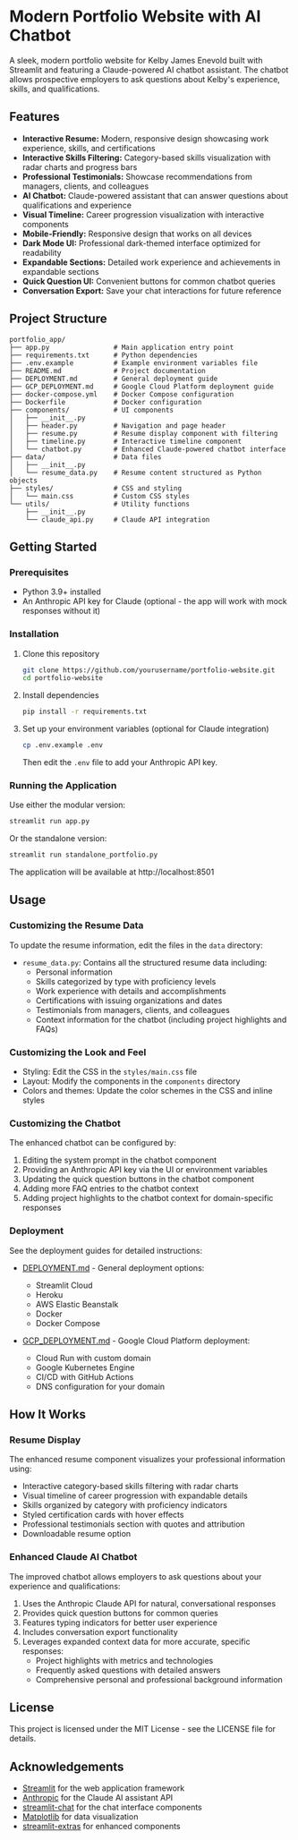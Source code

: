 # Modern Portfolio Website with AI Chatbot

A sleek, modern portfolio website for Kelby James Enevold built with Streamlit and featuring a Claude-powered AI chatbot assistant. The chatbot allows prospective employers to ask questions about Kelby's experience, skills, and qualifications.

## Features

- **Interactive Resume:** Modern, responsive design showcasing work experience, skills, and certifications
- **Interactive Skills Filtering:** Category-based skills visualization with radar charts and progress bars
- **Professional Testimonials:** Showcase recommendations from managers, clients, and colleagues
- **AI Chatbot:** Claude-powered assistant that can answer questions about qualifications and experience
- **Visual Timeline:** Career progression visualization with interactive components
- **Mobile-Friendly:** Responsive design that works on all devices
- **Dark Mode UI:** Professional dark-themed interface optimized for readability
- **Expandable Sections:** Detailed work experience and achievements in expandable sections
- **Quick Question UI:** Convenient buttons for common chatbot queries
- **Conversation Export:** Save your chat interactions for future reference

## Project Structure

```
portfolio_app/
├── app.py                # Main application entry point
├── requirements.txt      # Python dependencies
├── .env.example          # Example environment variables file
├── README.md             # Project documentation
├── DEPLOYMENT.md         # General deployment guide
├── GCP_DEPLOYMENT.md     # Google Cloud Platform deployment guide
├── docker-compose.yml    # Docker Compose configuration
├── Dockerfile            # Docker configuration
├── components/           # UI components
│   ├── __init__.py
│   ├── header.py         # Navigation and page header
│   ├── resume.py         # Resume display component with filtering
│   ├── timeline.py       # Interactive timeline component
│   └── chatbot.py        # Enhanced Claude-powered chatbot interface
├── data/                 # Data files
│   ├── __init__.py
│   └── resume_data.py    # Resume content structured as Python objects
├── styles/               # CSS and styling
│   └── main.css          # Custom CSS styles
└── utils/                # Utility functions
    ├── __init__.py
    └── claude_api.py     # Claude API integration
```

## Getting Started

### Prerequisites

- Python 3.9+ installed
- An Anthropic API key for Claude (optional - the app will work with mock responses without it)

### Installation

1. Clone this repository
   ```bash
   git clone https://github.com/yourusername/portfolio-website.git
   cd portfolio-website
   ```

2. Install dependencies
   ```bash
   pip install -r requirements.txt
   ```

3. Set up your environment variables (optional for Claude integration)
   ```bash
   cp .env.example .env
   ```
   Then edit the `.env` file to add your Anthropic API key.

### Running the Application

Use either the modular version:
```bash
streamlit run app.py
```

Or the standalone version:
```bash
streamlit run standalone_portfolio.py
```

The application will be available at http://localhost:8501

## Usage

### Customizing the Resume Data

To update the resume information, edit the files in the `data` directory:

- `resume_data.py`: Contains all the structured resume data including:
  - Personal information
  - Skills categorized by type with proficiency levels
  - Work experience with details and accomplishments
  - Certifications with issuing organizations and dates
  - Testimonials from managers, clients, and colleagues
  - Context information for the chatbot (including project highlights and FAQs)

### Customizing the Look and Feel

- Styling: Edit the CSS in the `styles/main.css` file
- Layout: Modify the components in the `components` directory
- Colors and themes: Update the color schemes in the CSS and inline styles

### Customizing the Chatbot

The enhanced chatbot can be configured by:

1. Editing the system prompt in the chatbot component
2. Providing an Anthropic API key via the UI or environment variables
3. Updating the quick question buttons in the chatbot component
4. Adding more FAQ entries to the chatbot context
5. Adding project highlights to the chatbot context for domain-specific responses

### Deployment

See the deployment guides for detailed instructions:

- [DEPLOYMENT.md](DEPLOYMENT.md) - General deployment options:
  - Streamlit Cloud
  - Heroku
  - AWS Elastic Beanstalk
  - Docker
  - Docker Compose

- [GCP_DEPLOYMENT.md](GCP_DEPLOYMENT.md) - Google Cloud Platform deployment:
  - Cloud Run with custom domain
  - Google Kubernetes Engine
  - CI/CD with GitHub Actions
  - DNS configuration for your domain

## How It Works

### Resume Display

The enhanced resume component visualizes your professional information using:

- Interactive category-based skills filtering with radar charts
- Visual timeline of career progression with expandable details
- Skills organized by category with proficiency indicators
- Styled certification cards with hover effects
- Professional testimonials section with quotes and attribution
- Downloadable resume option

### Enhanced Claude AI Chatbot

The improved chatbot allows employers to ask questions about your experience and qualifications:

1. Uses the Anthropic Claude API for natural, conversational responses
2. Provides quick question buttons for common queries
3. Features typing indicators for better user experience
4. Includes conversation export functionality
5. Leverages expanded context data for more accurate, specific responses:
   - Project highlights with metrics and technologies
   - Frequently asked questions with detailed answers
   - Comprehensive personal and professional background information

## License

This project is licensed under the MIT License - see the LICENSE file for details.

## Acknowledgements

- [Streamlit](https://streamlit.io/) for the web application framework
- [Anthropic](https://www.anthropic.com/) for the Claude AI assistant API
- [streamlit-chat](https://github.com/AI-Yash/st-chat) for the chat interface components
- [Matplotlib](https://matplotlib.org/) for data visualization
- [streamlit-extras](https://github.com/arnaudmiribel/streamlit-extras) for enhanced components